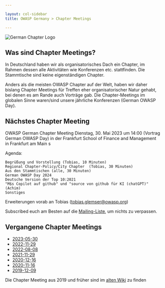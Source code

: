 ```yaml
---

layout: col-sidebar
title: OWASP Germany > Chapter Meetings

---
```


![German Chapter Logo](../assets/images/OWASP_German_Chapter_WHITE_PNG.png)

## Was sind Chapter Meetings?

In Deutschland haben wir als organisatorisches Dach ein Chapter, im Rahmen dessen alle Aktivitäten wie Konferenzen etc. stattfinden. Die Stammtische sind keine eigenständigen Chapter.

Anders als die meisten OWASP Chapter auf der Welt, haben wir daher bislang Chapter Meetings für Treffen eher organisatorischer Natur gehabt, bei denen es am Rande auch Vorträge gab. Die Chapter-Meetings im globalen Sinne waren/sind unsere jährliche Konferenzen (German OWASP Day). 

## Nächstes Chapter Meeting

OWASP German Chapter Meeting Dienstag, 30. Mai 2023 um 14:00 (Vortrag German OWASP Day) in der Frankfurt School of Finance and Management in Frankfurt am Main s

Agenda:

    Begrüßung und Vorstellung (Tobias, 10 Minuten)
    Regional Chapter-Policy/City Chapter  (Tobias, 30 Minuten)
    Aus den Stammtischen (alle, 30 Minuten)
    German OWASP Day 2024
    Deutsche Version der Top 10:2021 
    "M$s Copilot auf github" und "source von github für KI (chatGPT)" (Achim)
    Sonstiges

Erweiterungen vorab an Tobias (tobias.glemser@owasp.org)

Subscribed euch am Besten auf die [Mailing-Liste](https://groups.google.com/a/owasp.org/group/germany-chapter/), um nichts zu verpassen.

## Vergangene Chapter Meetings

 * [2023-05-30](protocols/2023-05-30.pdf)
 * [2022-11-29](protocols/2022-11-29.pdf)
 * [2022-08-08](protocols/2022-08-08.pdf)
 * [2021-11-29](protocols/2021-11-29.pdf)
 * [2020-12-16](protocols/2020-12-16.pdf)
 * [2020-11-16](protocols/2020-11-16.pdf)
 * [2019-12-09](protocols/2019-12-09.pdf)

Die Chapter Meeting aus 2019 und früher sind im [alten Wiki](https://wiki.owasp.org/index.php/Germany/Chapter_Meetings) zu finden 
